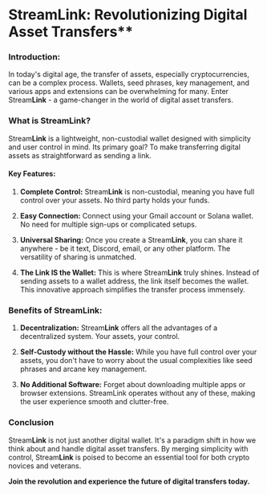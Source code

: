 # StreamLink: Revolutionizing Digital Asset Transfers**

### Introduction:

In today's digital age, the transfer of assets, especially cryptocurrencies, can be a complex process. Wallets, seed phrases, key management, and various apps and extensions can be overwhelming for many. Enter Stream**Link** - a game-changer in the world of digital asset transfers.

### What is StreamLink?

Stream**Link** is a lightweight, non-custodial wallet designed with simplicity and user control in mind. Its primary goal? To make transferring digital assets as straightforward as sending a link.

#### Key Features:

1. **Complete Control:** Stream**Link** is non-custodial, meaning you have full control over your assets. No third party holds your funds.
   
2. **Easy Connection:** Connect using your Gmail account or Solana wallet. No need for multiple sign-ups or complicated setups.
   
3. **Universal Sharing:** Once you create a Stream**Link**, you can share it anywhere - be it text, Discord, email, or any other platform. The versatility of sharing is unmatched.
   
4. **The Link IS the Wallet:** This is where Stream**Link** truly shines. Instead of sending assets to a wallet address, the link itself becomes the wallet. This innovative approach simplifies the transfer process immensely.

### Benefits of StreamLink:

1. **Decentralization:** Stream**Link** offers all the advantages of a decentralized system. Your assets, your control.
   
2. **Self-Custody without the Hassle:** While you have full control over your assets, you don't have to worry about the usual complexities like seed phrases and arcane key management.
   
3. **No Additional Software:** Forget about downloading multiple apps or browser extensions. StreamLink operates without any of these, making the user experience smooth and clutter-free.

### Conclusion

Stream**Link** is not just another digital wallet. It's a paradigm shift in how we think about and handle digital asset transfers. By merging simplicity with control, Stream**Link** is poised to become an essential tool for both crypto novices and veterans. 

**Join the revolution and experience the future of digital transfers today.**
